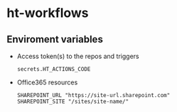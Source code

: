# ht-workflows

## Enviroment variables

- Access token(s) to the repos and triggers
    ```
    secrets.HT_ACTIONS_CODE
    ```

- Office365 resources
    ```
    SHAREPOINT_URL "https://site-url.sharepoint.com"
    SHAREPOINT_SITE "/sites/site-name/"
    ```
